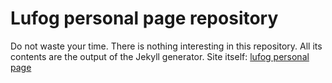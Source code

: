 # Lufog personal page repository
Do not waste your time. There is nothing interesting in this repository. All its contents are the output of the Jekyll generator.
Site itself: [lufog personal page](by-lufog.github.io)

